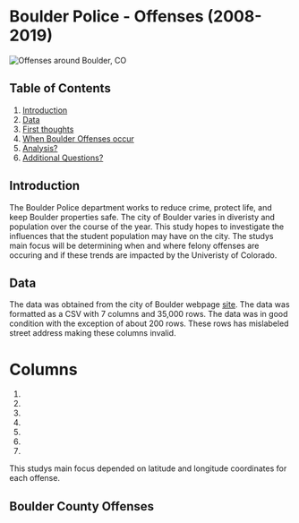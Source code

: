 # Boulder Police - Offenses (2008-2019)
![Offenses around Boulder, CO](images/Heat_map_All.png)


## Table of Contents
1. [Introduction](#Introduction)
2. [Data](#data)
3. [First thoughts](#First-thoughts)
4. [When Boulder Offenses occur](#when-these-offenses-occur?)
5. [Analysis?](#Data-interpretation?)
6. [Additional Questions?](#Additional-Questions?)


## Introduction

The Boulder Police department works to reduce crime, protect life, and keep Boulder properties safe. The city of Boulder varies in diveristy and population over the course of the year. This study hopes to investigate the influences that the student population may have on the city. The studys main focus will be determining when and where felony offenses are occuring and if these trends are impacted by the Univeristy of Colorado.

## Data

The data was obtained from the city of Boulder webpage [site](https://bouldercolorado.gov/open-data/department/police). The data was formatted as a CSV with 7 columns and 35,000 rows. The data was in good condition with the exception of about 200 rows. These rows has mislabeled street address making these columns invalid.

# Columns
1.
2.
3.
4.
5.
6.
7.

This studys main focus depended on latitude and longitude coordinates for each offense. 

## Boulder County Offenses



